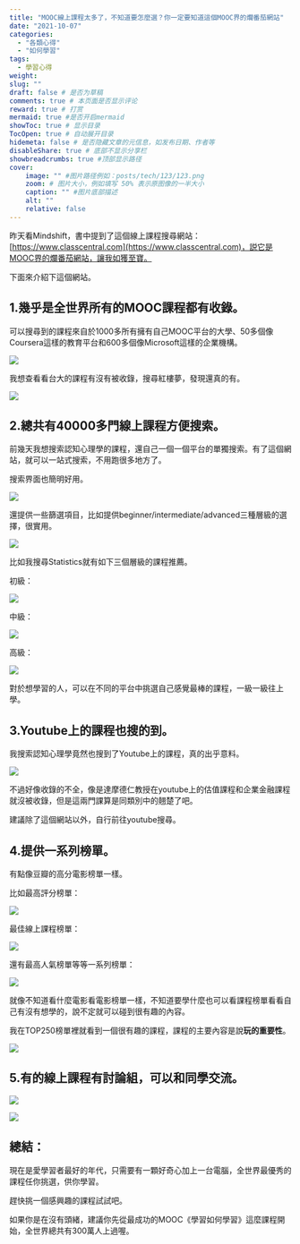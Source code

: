 ```yaml
---
title: "MOOC線上課程太多了，不知道要怎麼選？你一定要知道這個MOOC界的爛番茄網站"
date: "2021-10-07"
categories: 
  - "各類心得"
  - "如何學習"
tags: 
  - 學習心得
weight:
slug: ""
draft: false # 是否为草稿
comments: true # 本页面是否显示评论
reward: true # 打赏
mermaid: true #是否开启mermaid
showToc: true # 显示目录
TocOpen: true # 自动展开目录
hidemeta: false # 是否隐藏文章的元信息，如发布日期、作者等
disableShare: true # 底部不显示分享栏
showbreadcrumbs: true #顶部显示路径
cover:
    image: "" #图片路径例如：posts/tech/123/123.png
    zoom: # 图片大小，例如填写 50% 表示原图像的一半大小
    caption: "" #图片底部描述
    alt: ""
    relative: false
---
```


昨天看Mindshift，書中提到了這個線上課程搜尋網站：[https://www.classcentral.com](https://www.classcentral.com)，説它是MOOC界的爛番茄網站，讓我如獲至寶。

下面來介紹下這個網站。

## **1.幾乎是全世界所有的MOOC課程都有收錄。**

可以搜尋到的課程來自於1000多所有擁有自己MOOC平台的大學、50多個像Coursera這樣的教育平台和600多個像Microsoft這樣的企業機構。

![](images/Screen-Shot-2021-10-07-at-12.00.26-PM-1024x674.png)

我想查看看台大的課程有沒有被收錄，搜尋紅樓夢，發現還真的有。

![](images/Screen-Shot-2021-10-07-at-2.42.34-PM-1024x681.png)

## 2.總共有40000多門線上課程方便搜索。

前幾天我想搜索認知心理學的課程，還自己一個一個平台的單獨搜索。有了這個網站，就可以一站式搜索，不用跑很多地方了。

搜索界面也簡明好用。

![](images/Screen-Shot-2021-10-07-at-11.58.47-AM-1024x641.png)

還提供一些篩選項目，比如提供beginner/intermediate/advanced三種層級的選擇，很實用。

![](images/Screen-Shot-2021-10-07-at-12.05.28-PM-446x1024.png)

比如我搜尋Statistics就有如下三個層級的課程推薦。

初級：

![](images/Screen-Shot-2021-10-07-at-12.07.12-PM-1024x361.png)

中級：

![](images/Screen-Shot-2021-10-07-at-12.07.24-PM-1024x390.png)

高級：

![](images/Screen-Shot-2021-10-07-at-12.07.36-PM-1024x381.png)

對於想學習的人，可以在不同的平台中挑選自己感覺最棒的課程，一級一級往上學。

## 3.Youtube上的課程也搜的到。

我搜索認知心理學竟然也搜到了Youtube上的課程，真的出乎意料。

![](images/Screen-Shot-2021-10-07-at-2.57.45-PM-1024x551.png)

不過好像收錄的不全，像是達摩德仁教授在youtube上的估值課程和企業金融課程就沒被收錄，但是這兩門課算是同類別中的翹楚了吧。

建議除了這個網站以外，自行前往youtube搜尋。

## 4.提供一系列榜單。

有點像豆瓣的高分電影榜單一樣。

比如最高評分榜單：

![](images/Screen-Shot-2021-10-07-at-11.59.36-AM-1024x554.png)

最佳線上課程榜單：

![](images/Screen-Shot-2021-10-07-at-11.59.48-AM-1024x634.png)

還有最高人氣榜單等等一系列榜單：

![](images/Screen-Shot-2021-10-07-at-12.00.50-PM-1024x498.png)

就像不知道看什麼電影看電影榜單一樣，不知道要學什麼也可以看課程榜單看看自己有沒有想學的，說不定就可以碰到很有趣的內容。

我在TOP250榜單裡就看到一個很有趣的課程，課程的主要內容是說**玩的重要性**。

![](images/Screen-Shot-2021-10-07-at-3.06.02-PM-1024x564.png)

## 5.有的線上課程有討論組，可以和同學交流。

![](images/Screen-Shot-2021-10-07-at-11.59.12-AM-1024x641.png)

![](images/Screen-Shot-2021-10-07-at-12.01.52-PM-1024x601.png)

## 總結：

現在是愛學習者最好的年代，只需要有一顆好奇心加上一台電腦，全世界最優秀的課程任你挑選，供你學習。

趕快挑一個感興趣的課程試試吧。

如果你是在沒有頭緒，建議你先從最成功的MOOC《學習如何學習》這麼課程開始，全世界總共有300萬人上過喔。
